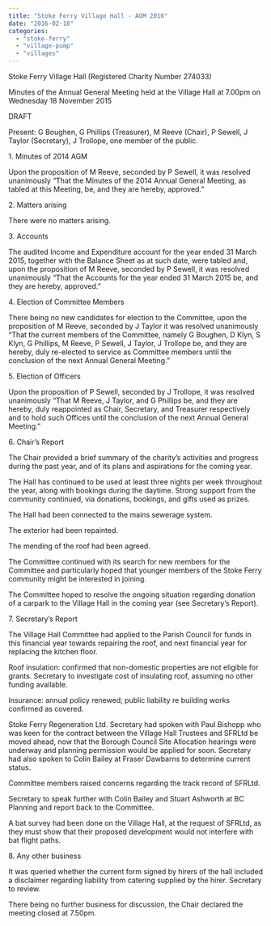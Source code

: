 ```yaml
---
title: "Stoke Ferry Village Hall - AGM 2016"
date: "2016-02-18"
categories: 
  - "stoke-ferry"
  - "village-pump"
  - "villages"
---
```


Stoke Ferry Village Hall (Registered Charity Number 274033)

Minutes of the Annual General Meeting held at the Village Hall at 7.00pm on Wednesday 18 November 2015

DRAFT

Present: G Boughen, G Phillips (Treasurer), M Reeve (Chair), P Sewell, J Taylor (Secretary), J Trollope, one member of the public.

1\. Minutes of 2014 AGM

Upon the proposition of M Reeve, seconded by P Sewell, it was resolved unanimously “That the Minutes of the 2014 Annual General Meeting, as tabled at this Meeting, be, and they are hereby, approved.”

2\. Matters arising

There were no matters arising.

3\. Accounts

The audited Income and Expenditure account for the year ended 31 March 2015, together with the Balance Sheet as at such date, were tabled and, upon the proposition of M Reeve, seconded by P Sewell, it was resolved unanimously “That the Accounts for the year ended 31 March 2015 be, and they are hereby, approved.”

4\. Election of Committee Members

There being no new candidates for election to the Committee, upon the proposition of M Reeve, seconded by J Taylor it was resolved unanimously “That the current members of the Committee, namely G Boughen, D Klyn, S Klyn, G Phillips, M Reeve, P Sewell, J Taylor, J Trollope be, and they are hereby, duly re-elected to service as Committee members until the conclusion of the next Annual General Meeting.”

5\. Election of Officers

Upon the proposition of P Sewell, seconded by J Trollope, it was resolved unanimously “That M Reeve, J Taylor, and G Phillips be, and they are hereby, duly reappointed as Chair, Secretary, and Treasurer respectively and to hold such Offices until the conclusion of the next Annual General Meeting.”

6\. Chair’s Report

The Chair provided a brief summary of the charity’s activities and progress during the past year, and of its plans and aspirations for the coming year.

The Hall has continued to be used at least three nights per week throughout the year, along with bookings during the daytime. Strong support from the community continued, via donations, bookings, and gifts used as prizes.

The Hall had been connected to the mains sewerage system.

The exterior had been repainted.

The mending of the roof had been agreed.

The Committee continued with its search for new members for the Committee and particularly hoped that younger members of the Stoke Ferry community might be interested in joining.

The Committee hoped to resolve the ongoing situation regarding donation of a carpark to the Village Hall in the coming year (see Secretary’s Report).

7\. Secretary’s Report

The Village Hall Committee had applied to the Parish Council for funds in this financial year towards repairing the roof, and next financial year for replacing the kitchen floor.

Roof insulation: confirmed that non-domestic properties are not eligible for grants. Secretary to investigate cost of insulating roof, assuming no other funding available.

Insurance: annual policy renewed; public liability re building works confirmed as covered.

Stoke Ferry Regeneration Ltd. Secretary had spoken with Paul Bishopp who was keen for the contract between the Village Hall Trustees and SFRLtd be moved ahead, now that the Borough Council Site Allocation hearings were underway and planning permission would be applied for soon. Secretary had also spoken to Colin Bailey at Fraser Dawbarns to determine current status.

Committee members raised concerns regarding the track record of SFRLtd.

Secretary to speak further with Colin Bailey and Stuart Ashworth at BC Planning and report back to the Committee.

A bat survey had been done on the Village Hall, at the request of SFRLtd, as they must show that their proposed development would not interfere with bat flight paths.

8\. Any other business

It was queried whether the current form signed by hirers of the hall included a disclaimer regarding liability from catering supplied by the hirer. Secretary to review.

There being no further business for discussion, the Chair declared the meeting closed at 7.50pm.
